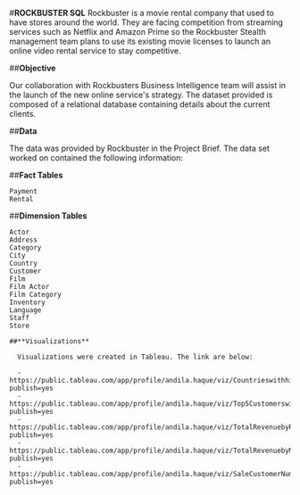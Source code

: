 #**ROCKBUSTER SQL**
  Rockbuster is a movie rental company that used to have stores around the world. They are facing competition from streaming services such as Netflix and Amazon Prime so the Rockbuster     Stealth management team plans to use its existing movie licenses to launch an online video rental service to stay competitive.
  
##**Objective**

  Our collaboration with Rockbusters Business Intelligence team will assist in the launch of the new online service's strategy. The dataset provided is composed of a relational database   containing details about the current clients.
  
##**Data**

  The data was provided by Rockbuster in the Project Brief. The data set worked on contained the following information:

##**Fact Tables**

    Payment
    Rental
    
##**Dimension Tables**

    Actor
    Address
    Category
    City
    Country
    Customer
    Film
    Film Actor
    Film Category
    Inventory
    Language
    Staff
    Store

    ##**Visualizations**
    
      Visualizations were created in Tableau. The link are below:

      -https://public.tableau.com/app/profile/andila.haque/viz/Countrieswithhighestrevenueinmovies/Sheet1?publish=yes 
      -https://public.tableau.com/app/profile/andila.haque/viz/Top5Customerswithhighestrevenue/Sheet1?publish=yes
      -https://public.tableau.com/app/profile/andila.haque/viz/TotalRevenuebyRating_16962938416240/Sheet2?publish=yes
      -https://public.tableau.com/app/profile/andila.haque/viz/TotalRevenuebyMovie/Sheet3?publish=yes
      -https://public.tableau.com/app/profile/andila.haque/viz/SaleCustomerNumbersacrossgeographicregions/Sheet4?publish=yes
